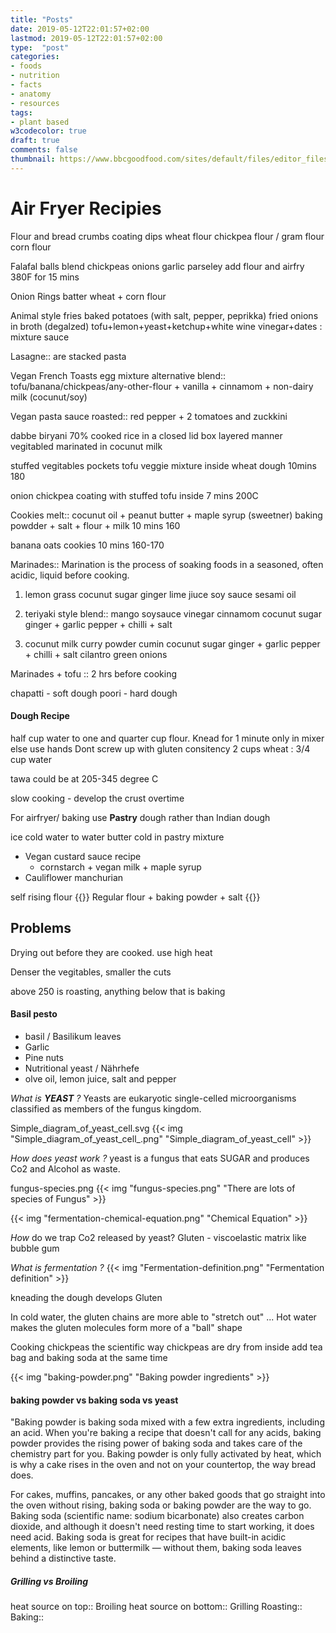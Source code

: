 ```yaml
---
title: "Posts"
date: 2019-05-12T22:01:57+02:00
lastmod: 2019-05-12T22:01:57+02:00
type:  "post"
categories:
- foods
- nutrition
- facts
- anatomy
- resources
tags:
- plant based
w3codecolor: true
draft: true
comments: false
thumbnail: https://www.bbcgoodfood.com/sites/default/files/editor_files/2017/11/plant-based-diet-guide-main-image-700-350.jpg
---
```



# Air Fryer Recipies

Flour and bread crumbs coating dips
    wheat flour
    chickpea flour / gram flour
    corn flour

Falafal balls
    blend
        chickpeas
        onions
        garlic
        parseley
    add flour and
    airfry 380F for 15 mins

Onion Rings
    batter
        wheat + corn flour

Animal style fries
    baked potatoes (with salt, pepper, peprikka)
    fried onions in broth (degalzed)
    tofu+lemon+yeast+ketchup+white wine vinegar+dates : mixture sauce


Lasagne::
    are stacked pasta


Vegan French Toasts
    egg mixture alternative
        blend:: tofu/banana/chickpeas/any-other-flour + vanilla + cinnamom + non-dairy milk (cocunut/soy)

Vegan pasta sauce
    roasted:: red pepper + 2 tomatoes and zuckkini

dabbe biryani
    70% cooked rice
    in a closed lid box layered manner
    vegitabled marinated in cocunut milk

stuffed vegitables pockets
    tofu veggie mixture
    inside wheat dough
    10mins 180

onion chickpea coating with stuffed tofu inside
    7 mins 200C

Cookies
    melt:: cocunut oil + peanut butter + maple syrup (sweetner)
    baking powdder + salt + flour + milk
    10 mins 160

banana oats cookies
    10 mins 160-170

Marinades::
    Marination is the process of soaking foods in a seasoned, often acidic, liquid before cooking.

1. lemon grass
    cocunut sugar
    ginger
    lime jiuce
    soy sauce
    sesami oil

2. teriyaki style
    blend::
        mango
        soysauce
        vinegar
        cinnamom
        cocunut sugar
    ginger + garlic
    pepper + chilli + salt

3. cocunut milk
    curry powder
    cumin
    cocunut sugar
    ginger + garlic
    pepper + chilli + salt
    cilantro
    green onions

Marinades + tofu :: 2 hrs before cooking

chapatti - soft dough
poori - hard dough

#### Dough Recipe

half cup water to one and quarter cup flour.
Knead for 1 minute only in mixer
else use hands
Dont screw up with gluten consitency
2 cups wheat : 3/4 cup water

tawa could be at 205-345 degree C

slow cooking - develop the crust overtime

For airfryer/ baking use **Pastry** dough rather than Indian dough

ice cold water to water butter cold in pastry mixture

* Vegan custard sauce recipe
  * cornstarch + vegan milk + maple syrup
* Cauliflower manchurian

self rising flour
  {{<def>}}
    Regular flour + baking powder + salt
  {{<def>}}


## Problems

Drying out before they are cooked.
    use high heat

Denser the vegitables, smaller the cuts

above 250 is roasting, anything below that is baking

#### Basil pesto

* basil / Basilikum leaves
* Garlic
* Pine nuts
* Nutritional yeast / Nährhefe
* olve oil, lemon juice, salt and pepper


*What is **YEAST** ?*
Yeasts are eukaryotic single-celled microorganisms classified as members of the fungus kingdom.

Simple_diagram_of_yeast_cell.svg
{{< img "Simple_diagram_of_yeast_cell_.png" "Simple_diagram_of_yeast_cell" >}}

*How does yeast work ?*
yeast is a fungus that eats SUGAR and produces Co2 and Alcohol as waste.

fungus-species.png
{{< img "fungus-species.png" "There are lots of species of Fungus" >}}

{{< img "fermentation-chemical-equation.png" "Chemical Equation" >}}

*How* do we trap Co2 released by yeast?
Gluten - viscoelastic matrix
like bubble gum

*What is fermentation ?*
{{< img "Fermentation-definition.png" "Fermentation definition" >}}

kneading the dough develops Gluten

In cold water, the gluten chains are more able to "stretch out" ... Hot water makes the gluten molecules form more of a "ball" shape

Cooking chickpeas the scientific way
    chickpeas are dry from inside
    add tea bag and baking soda at the same time

{{< img "baking-powder.png" "Baking powder ingredients" >}}

#### baking powder vs baking soda vs yeast
"Baking powder is baking soda mixed with a few extra ingredients, including an acid. When you're baking a recipe that doesn't call for any acids, baking powder provides the rising power of baking soda and takes care of the chemistry part for you. Baking powder is only fully activated by heat, which is why a cake rises in the oven and not on your countertop, the way bread does.

For cakes, muffins, pancakes, or any other baked goods that go straight into the oven without rising, baking soda or baking powder are the way to go. Baking soda (scientific name: sodium bicarbonate) also creates carbon dioxide, and although it doesn't need resting time to start working, it does need acid. Baking soda is great for recipes that have built-in acidic elements, like lemon or buttermilk — without them, baking soda leaves behind a distinctive taste.


##### Grilling vs Broiling
heat source on top:: Broiling
heat source on bottom:: Grilling
Roasting::
Baking::

